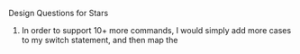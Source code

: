 Design Questions for Stars
1. In order to support 10+ more commands, I would simply add more cases to my switch statement,
and then map the 